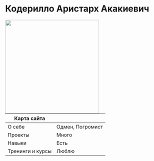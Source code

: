 # Кодерилло Аристарх Акакиевич
<img style="width:300px;float: left;" src="https://user-images.githubusercontent.com/122922256/213245346-a483fbfe-c524-4dc3-abad-09f02ce71c53.png">

| Карта сайта |             |
| ----------- | ----------- |
| О себе | Одмен, Погромист |
| Проекты | Много |
| Навыки | Есть |
| Тренинги и курсы | Люблю |
